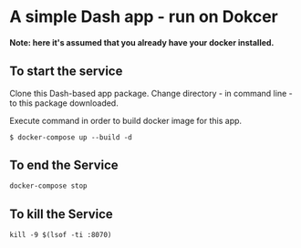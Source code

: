 # A simple Dash app - run on Dokcer
#### Note: here it's assumed that you already have your docker installed.

## To start the service
Clone this Dash-based app package. Change directory - in command line - to this package downloaded.

Execute command in order to build docker image for this app. 

```
$ docker-compose up --build -d
```
## To end the Service

```
docker-compose stop
```

## To kill the Service
```
kill -9 $(lsof -ti :8070)
```
